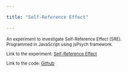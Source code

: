 ```yaml
---

title: "Self-Reference Effect"

---
```

<div style="font-size: 80%;">
  <p>An experiment to investigate Self-Reference Effect (SRE). </br>
    Programmed in JavaScript using jsPsych framework.</p>

  <p>Link to the experiment: <a href="https://mmwozniak.github.io/jspsych-demos/EXP_jsPsych_SRE_v1/">Self-Reference Effect</a></p>
  <p>Link to the code: <a href="https://github.com/mmwozniak/EXP_jsPsych_SRE_v1">Github</a></p>

</div>
